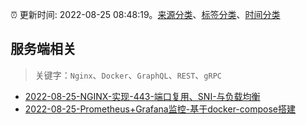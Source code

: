 :alarm_clock: 更新时间: 2022-08-25 08:48:19。[来源分类](../README.md)、[标签分类](../TAGS.md)、[时间分类](../TIMELINE.md)

## 服务端相关


> 关键字：`Nginx`、`Docker`、`GraphQL`、`REST`、`gRPC`



- [2022-08-25-NGINX-实现-443-端口复用、SNI-与负载均衡](https://www.v2ex.com/t/875367) 
- [2022-08-25-Prometheus+Grafana监控-基于docker-compose搭建](https://toutiao.io/k/e9a645c) 